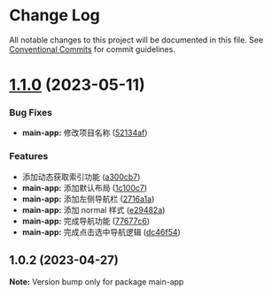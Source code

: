 # Change Log

All notable changes to this project will be documented in this file.
See [Conventional Commits](https://conventionalcommits.org) for commit guidelines.

# [1.1.0](https://github.com/taokepppooo/canoe-homepage/compare/main-app@1.0.2...main-app@1.1.0) (2023-05-11)

### Bug Fixes

- **main-app:** 修改项目名称 ([52134af](https://github.com/taokepppooo/canoe-homepage/commit/52134af76d22e73d784cc020dd643f591f1e48b1))

### Features

- 添加动态获取索引功能 ([a300cb7](https://github.com/taokepppooo/canoe-homepage/commit/a300cb7a68409fb4c23515be93c8041876d28950))
- **main-app:** 添加默认布局 ([1c100c7](https://github.com/taokepppooo/canoe-homepage/commit/1c100c794b37f0d5b929b4302ea50706fcdc88c0))
- **main-app:** 添加左侧导航栏 ([2716a1a](https://github.com/taokepppooo/canoe-homepage/commit/2716a1abd40061b9601d76b4e5ec52b020a2e478))
- **main-app:** 添加 normal 样式 ([e29482a](https://github.com/taokepppooo/canoe-homepage/commit/e29482abaf29a7874763d5d1d41953e53003360d))
- **main-app:** 完成导航功能 ([77677c6](https://github.com/taokepppooo/canoe-homepage/commit/77677c699610bb56aa2b10f2472a28964c04d679))
- **main-app:** 完成点击选中导航逻辑 ([dc46f54](https://github.com/taokepppooo/canoe-homepage/commit/dc46f544a232f2659e952ded5742c22e8fb4284e))

## 1.0.2 (2023-04-27)

**Note:** Version bump only for package main-app
